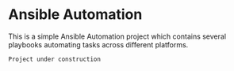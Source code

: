 # Ansible Automation

This is a simple Ansible Automation project which contains several playbooks automating tasks across different platforms.

```Project under construction```
